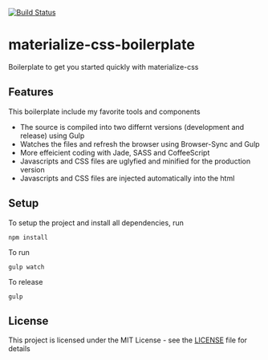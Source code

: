 [![Build Status](https://travis-ci.org/faalsh/materialize-css-boilerplate.svg?branch=master)](https://travis-ci.org/faalsh/materialize-css-boilerplate)

# materialize-css-boilerplate
Boilerplate to get you started quickly with materialize-css

## Features

This boilerplate include my favorite tools and components

* The source is compiled into two differnt versions (development and release) using Gulp
* Watches the files and refresh the browser using Browser-Sync and Gulp
* More effeicient coding with Jade, SASS and CoffeeScript
* Javascripts and CSS files are uglyfied and minified for the production version
* Javascripts and CSS files are injected automatically into the html

## Setup

To setup the project and install all dependencies, run 

```
npm install 
```

To run 

```
gulp watch
```

To release 

```
gulp
```

## License

This project is licensed under the MIT License - see the [LICENSE](LICENSE) file for details
